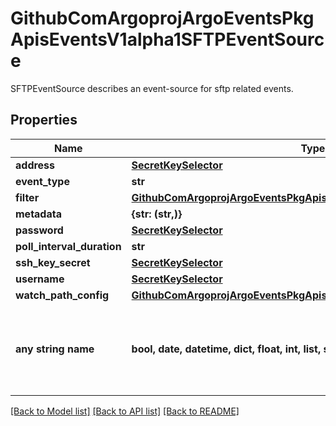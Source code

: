 # GithubComArgoprojArgoEventsPkgApisEventsV1alpha1SFTPEventSource

SFTPEventSource describes an event-source for sftp related events.

## Properties
Name | Type | Description | Notes
------------ | ------------- | ------------- | -------------
**address** | [**SecretKeySelector**](SecretKeySelector.md) |  | [optional] 
**event_type** | **str** |  | [optional] 
**filter** | [**GithubComArgoprojArgoEventsPkgApisEventsV1alpha1EventSourceFilter**](GithubComArgoprojArgoEventsPkgApisEventsV1alpha1EventSourceFilter.md) |  | [optional] 
**metadata** | **{str: (str,)}** |  | [optional] 
**password** | [**SecretKeySelector**](SecretKeySelector.md) |  | [optional] 
**poll_interval_duration** | **str** |  | [optional] 
**ssh_key_secret** | [**SecretKeySelector**](SecretKeySelector.md) |  | [optional] 
**username** | [**SecretKeySelector**](SecretKeySelector.md) |  | [optional] 
**watch_path_config** | [**GithubComArgoprojArgoEventsPkgApisEventsV1alpha1WatchPathConfig**](GithubComArgoprojArgoEventsPkgApisEventsV1alpha1WatchPathConfig.md) |  | [optional] 
**any string name** | **bool, date, datetime, dict, float, int, list, str, none_type** | any string name can be used but the value must be the correct type | [optional]

[[Back to Model list]](../README.md#documentation-for-models) [[Back to API list]](../README.md#documentation-for-api-endpoints) [[Back to README]](../README.md)


